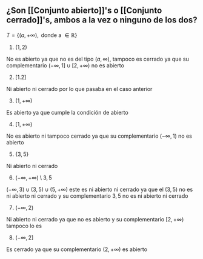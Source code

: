 
## ¿Son [[Conjunto abierto]]'s o [[Conjunto cerrado]]'s, ambos a la vez o ninguno de los dos?

$T = \{(a,+\infty), \text{ donde a } \in \mathbb{R} \}$ 

1. $(1,2)$

No es abierto ya que no es del tipo $(a, \infty)$, tampoco es cerrado ya que su complementario $(-\infty,1]\cup[2,+\infty)$ no es abierto

2. $[1.2]$

Ni abierto ni cerrado por lo que pasaba en el caso anterior

3. $(1,+\infty)$

Es abierto ya que cumple la condición de abierto

4. $[1,+\infty)$

No es abierto ni tampoco cerrado ya que su complementario $(-\infty,1)$ no es abierto

5. $\{3,5\}$

Ni abierto ni cerrado

6. $(-\infty,+\infty) \setminus {3,5}$

$(-\infty,3)\cup(3,5)\cup(5,+\infty)$ este es ni abierto ni cerrado ya que el $(3,5)$ no es ni abierto ni cerrado y su complementario ${3,5}$ no es ni abierto ni cerrado

7. $(-\infty,2)$

Ni abierto ni cerrado ya que no es abierto y su complementario $[2,+\infty)$ tampoco lo es

8. $(-\infty,2]$

Es cerrado ya que su complementario $(2,+\infty)$ es abierto